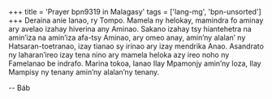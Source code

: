 +++
title = 'Prayer bpn9319 in Malagasy'
tags = ['lang-mg', 'bpn-unsorted']
+++
Deraina anie Ianao, ry Tompo. Mamela ny helokay, mamindra fo aminay ary avelao izahay hiverina any  Aminao. Sakano izahay tsy hiantehetra na amin’iza na amin’iza afa-tsy Aminao, ary omeo anay, amin’ny alalan’ ny Hatsaran-toetranao, izay tianao sy irinao ary izay mendrika Anao. Asandrato ny laharan’ireo izay tena nino ary mamela heloka azy ireo noho ny Famelanao be indrafo. Marina tokoa, Ianao Ilay Mpamonjy amin’ny loza, Ilay Mampisy ny tenany amin’ny alalan’ny tenany.

-- Báb
